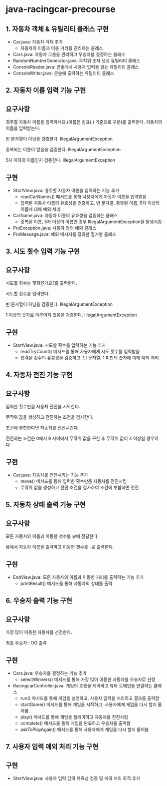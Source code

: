 # java-racingcar-precourse


## 1. 자동차 객체 & 유틸리티 클래스 구현
- Car.java: 자동차 객체 추가
  - 자동차의 이름과 이동 거리를 관리하는 클래스
- Cars.java: 자동차 그룹을 관리하고 우승자를 결정하는 클래스
- RandomNumberGenerator.java: 무작위 숫자 생성 유틸리티 클래스
- ConsoleReader.java: 콘솔에서 사용자 입력을 읽는 유틸리티 클래스
- ConsoleWriter.java: 콘솔에 출력하는 유틸리티 클래스


## 2. 자동차 이름 입력 기능 구현
## 요구사항
경주할 자동차 이름을 입력하세요.(이름은 쉼표(,) 기준으로 구분)를 출력한다. 자동차의 이름을 입력받는다.

빈 문자열이 아님을 검증한다. IllegalArgumentException

중복되는 이름이 없음을 검증한다. IllegalArgumentException

5자 이하의 이름인지 검증한다. IllegalArgumentException

## 구현
- StartView.java: 경주할 자동차 이름을 입력하는 기능 추가
  - readCarNames() 메서드를 통해 사용자에게 자동차 이름을 입력받음
  - 입력된 자동차 이름의 유효성을 검증하고, 빈 문자열, 중복된 이름, 5자 이상의 이름에 대해 예외 처리
- CarName.java: 자동차 이름의 유효성을 검증하는 클래스
  - 중복된 이름, 5자 이상의 이름인 경우 IllegalArgumentException을 발생시킴
- ProException.java: 사용자 정의 예외 클래스
- ProMessage.java: 예외 메시지를 정의한 열거형 클래스


## 3. 시도 횟수 입력 기능 구현
## 요구사항
시도할 회수는 몇회인가요?를 출력한다.

시도할 횟수를 입력한다.

빈 문자열이 아님을 검증한다. IllegalArgumentException

1 이상의 숫자로 이루어져 있음을 검증한다. IllegalArgumentException

## 구현
- StartView.java: 시도할 횟수를 입력하는 기능 추가
  - readTryCount() 메서드를 통해 사용자에게 시도 횟수를 입력받음
  - 입력된 횟수의 유효성을 검증하고, 빈 문자열, 1 미만의 숫자에 대해 예외 처리


## 4. 자동차 전진 기능 구현
## 요구사항
입력한 횟수만큼 자동차 전진을 시도한다. 

무작위 값을 생성하고 전진하는 조건을 검사한다. 

조건에 부합한다면 자동차를 전진시킨다.

전진하는 조건은 0에서 9 사이에서 무작위 값을 구한 후 무작위 값이 4 이상일 경우이다.
## 구현
- Car.java: 자동차를 전진시키는 기능 추가
  - move() 메서드를 통해 입력한 횟수만큼 자동차를 전진시킴
  - 무작위 값을 생성하고 전진 조건을 검사하여 조건에 부합하면 전진


## 5. 자동차 상태 출력 기능 구현
## 요구사항
모든 자동차의 이름과 이동한 갯수를 뷰에 전달한다. 

뷰에서 자동차 이름을 출력하고 이동한 갯수를 -로 출력한다.
## 구현
- EndView.java: 모든 자동차의 이름과 이동한 거리를 출력하는 기능 추가
  - printResult() 메서드를 통해 자동차의 상태를 출력


## 6. 우승자 출력 기능 구현
## 요구사항
가장 많이 이동한 자동차를 선정한다.

최종 우승자 : OO 출력
## 구현
- Cars.java: 우승자를 결정하는 기능 추가
  - selectWinners() 메서드를 통해 가장 많이 이동한 자동차를 우승자로 선정
- RacingcarController.java: 게임의 흐름을 제어하고 뷰와 도메인을 연결하는 클래스
  - run() 메서드를 통해 게임을 실행하고, 사용자 입력을 처리하고 결과를 출력함
  - startGame() 메서드를 통해 게임을 시작하고, 사용자에게 게임을 다시 할지 물어봄
  - play() 메서드를 통해 게임을 플레이하고 자동차를 전진시킴
  - complete() 메서드를 통해 게임을 완료하고 우승자를 출력함
  - askToPlayAgain() 메서드를 통해 사용자에게 게임을 다시 할지 물어봄

## 7. 사용자 입력 예외 처리 기능 구현
## 구현
- StartView.java: 사용자 입력 값의 유효성 검증 및 예외 처리 로직 추가


